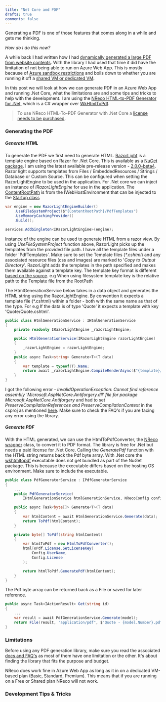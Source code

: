 ```yaml
---
title: "Net Core and PDF"
drafts: true
comments: false
---
```


Generating a PDF is one of those features that comes along in a while and gets me thinking.

_How do I do this now?_

A while back I had written how I had [dynamically generated a large PDF from website contents](/blog/generating-a-large-pdf-from-website-contents/). With the library I had used that time it did have the limitation of not being able to run on Azure Web App. This is mostly because of [Azure sandbox restrictions](https://github.com/projectkudu/kudu/wiki/Azure-Web-App-sandbox#pdf-generation-from-html) and boils down to whether you are running it off a [shared VM or dedicated VM](https://docs.microsoft.com/en-us/azure/app-service/overview-hosting-plans).

In this post we will look at how we can generate PDF in an Azure Web App and running .Net Core, what the limitations are and some tips and tricks to help with the development. I am using the [NReco HTML-to-PDF Generator for .Net](https://www.nrecosite.com/pdf_generator_net.aspx), which is a C# wrapper over [WkHtmlToPdf](https://wkhtmltopdf.org/).

> To use NReco HTML-To-PDF Generator with .Net Core a [license needs to be purchased](https://www.nrecosite.com/pdf_generator_net.aspx).

### Generating the PDF

##### Generate HTML

To generate the PDF we first need to generate HTML. [RazorLight](https://github.com/toddams/RazorLight) is a template engine based on Razor for .Net Core. This is available as a [NuGet package](https://www.nuget.org/packages/RazorLight/). I am using the latest available pre-release version - [2.0.0-beta4](https://www.nuget.org/packages/RazorLight/2.0.0-beta4). Razor light supports templates from Files / EmbeddedResources / Strings / Database or Custom Source. This can be configured when setting the RazorLightEngine to be used in the application. For .Net core we can inject an instance of _IRazorLightEngine_ for use in the application. The [ContentRootPath](https://docs.microsoft.com/en-us/dotnet/api/microsoft.extensions.hosting.ihostenvironment.contentrootpath?view=dotnet-plat-ext-3.1) is from the IWebHostEnvironment that can be injected to the [Startup class](https://docs.microsoft.com/en-us/aspnet/core/fundamentals/startup?view=aspnetcore-3.1#the-startup-class)

```csharp
var engine = new RazorLightEngineBuilder()
    .UseFileSystemProject($"{ContentRootPath}/PdfTemplates")
    .UseMemoryCachingProvider()
    .Build();

services.AddSingleton<IRazorLightEngine>(engine);
```

Instance of the engine can be used to generate HTML from a razor view. By using _UseFileSystemProject_ function above, RazorLight picks up the templates from the provided file path. I have all the template files under a folder 'PdfTemplates'. Make sure to set the Template files (_\*.cshtml_) and any associated resource files (css and images) are marked to '_Copy to Output Directory_'. RazorLight adds the templates in the path specified and makes them available against a template key. The template key format is different [based on the source](https://github.com/toddams/RazorLight#template-sources). e.g When using filesystem template key is the relative path to the Template file from the RootPath

The HtmlGenerationService below takes in a data object and generates the HTML string using the RazorLightEngine. By convention it expects a template file (\*.cshtml) within a folder - both with the same name as that of the type. For e.g If the data is of type 'Quote' it expects a template with key 'Quote/Quote.cshtml'.

```csharp
public class HtmlGenerationService : IHtmlGenerationService
{
    private readonly IRazorLightEngine _razorLightEngine;

    public HtmlGenerationService(IRazorLightEngine razorLightEngine)
    {
        _razorLightEngine = razorLightEngine;
    }
    public async Task<string> Generate<T>(T data)
    {
        var template = typeof(T).Name;
        return await _razorLightEngine.CompileRenderAsync($"{template}/{template}.cshtml", data);
    }
}
```

I got the following error - _InvalidOperationException: Cannot find reference assembly 'Microsoft.AspNetCore.Antiforgery.dll' file for package Microsoft.AspNetCore.Antiforgery_ and had to set _PreserveCompilationReferences and PreserveCompilationContext_ in the csproj as mentioned [here](https://github.com/toddams/RazorLight#im-getting-cannot-find-reference-assembly-microsoftaspnetcoreantiforgerydll-exception-on-net-core-app-30-or-higher). Make sure to check the FAQ's if you are facing any error using the library.

##### Generate PDF

With the HTML generated, we can use the HtmlToPdfConverter, the [NReco wrapper](https://www.nrecosite.com/pdf_generator_net.aspx) class, to convert it to PDF format. The library is free for .Net but needs a paid license for .Net Core. Calling the _GeneratePdf_ function with the HTML string returns back the Pdf byte array. With .Net core the [wkhtmltopdf](https://wkhtmltopdf.org/) executable does not get bundled as part of the NuGet package. This is because the executable differs based on the hosting OS environment. Make sure to include the executable.

```csharp
public class PdfGeneratorService : IPdfGeneratorService
{
    ...
    public PdfGeneratorService(
        IHtmlGenerationService htmlGenerationService, NRecoConfig config) {...}

    public async Task<byte[]> Generate<T>(T data)
    {
        var htmlContent = await HtmlGenerationService.Generate(data);
        return ToPdf(htmlContent);
    }

    private byte[] ToPdf(string htmlContent)
    {
        var htmlToPdf = new HtmlToPdfConverter();
        htmlToPdf.License.SetLicenseKey(
            Config.UserName,
            Config.License
        );

        return htmlToPdf.GeneratePdf(htmlContent);
    }
}
```

The Pdf byte array can be returned back as a File or saved for later reference.

```csharp
public async Task<IActionResult> Get(string id)
{
    ...
    var result = await PdfGenerationService.Generate(model);
    return File(result, "application/pdf", $"Quote - {model.Number}.pdf");
}
```

### Limitations

Before using any PDF generation library, make sure you read the associated [docs and FAQ's](https://www.nrecosite.com/pdf_generator_net.aspx) as most of them have one limitation or the other. It's about finding the library that fits the purpose and budget.

NReco does work fine in Azure Web App as long as it in on a dedicated VM-based plan (Basic, Standard, Premium). This means that if you are running on a Free or Shared plan NReco will not work.

### Development Tips & Tricks
